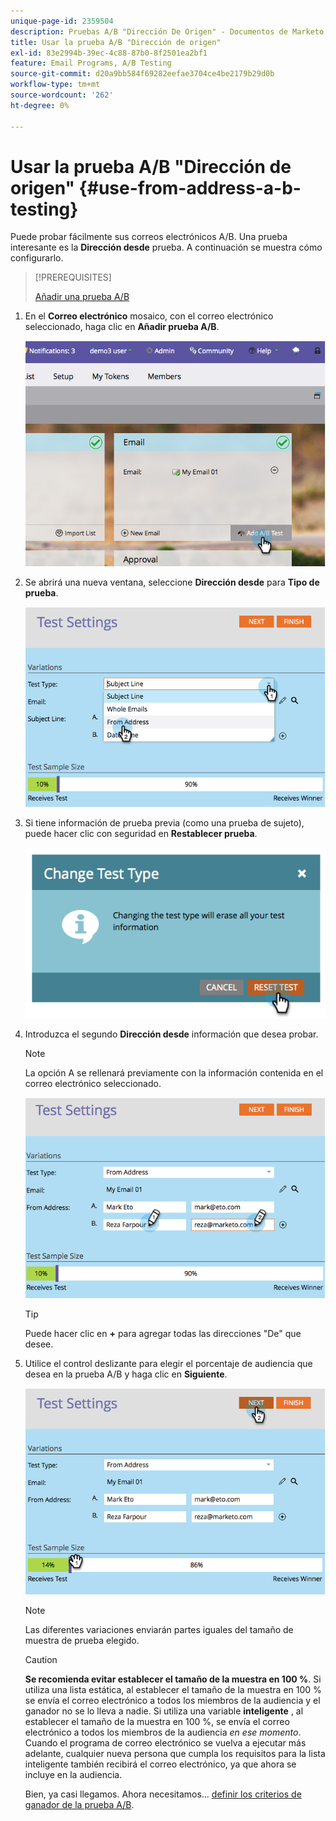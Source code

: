 ```yaml
---
unique-page-id: 2359504
description: Pruebas A/B "Dirección De Origen" - Documentos de Marketo - Documentación del producto
title: Usar la prueba A/B "Dirección de origen"
exl-id: 83e2994b-39ec-4c88-87b0-8f2501ea2bf1
feature: Email Programs, A/B Testing
source-git-commit: d20a9bb584f69282eefae3704ce4be2179b29d0b
workflow-type: tm+mt
source-wordcount: '262'
ht-degree: 0%

---
```


# Usar la prueba A/B &quot;Dirección de origen&quot; {#use-from-address-a-b-testing}

Puede probar fácilmente sus correos electrónicos A/B. Una prueba interesante es la **Dirección desde** prueba. A continuación se muestra cómo configurarlo.

>[!PREREQUISITES]
>
>[Añadir una prueba A/B](/help/marketo/product-docs/email-marketing/email-programs/email-program-actions/email-test-a-b-test/add-an-a-b-test.md)

1. En el **Correo electrónico** mosaico, con el correo electrónico seleccionado, haga clic en **Añadir prueba A/B**.

   ![](assets/image2014-9-12-15-3a32-3a8.png)

1. Se abrirá una nueva ventana, seleccione **Dirección desde** para **Tipo de prueba**.

   ![](assets/image2014-9-12-15-3a32-3a22.png)

1. Si tiene información de prueba previa (como una prueba de sujeto), puede hacer clic con seguridad en **Restablecer prueba**.

   ![](assets/image2014-9-12-15-3a32-3a28.png)

1. Introduzca el segundo **Dirección desde** información que desea probar.

   >[!NOTE]
   >
   >La opción A se rellenará previamente con la información contenida en el correo electrónico seleccionado.

   ![](assets/image2014-9-12-15-3a32-3a34.png)

   >[!TIP]
   >
   >Puede hacer clic en **+** para agregar todas las direcciones &quot;De&quot; que desee.

1. Utilice el control deslizante para elegir el porcentaje de audiencia que desea en la prueba A/B y haga clic en **Siguiente**.

   ![](assets/image2014-9-12-15-3a33-3a41.png)

   >[!NOTE]
   >
   >Las diferentes variaciones enviarán partes iguales del tamaño de muestra de prueba elegido.

   >[!CAUTION]
   >
   >**Se recomienda evitar establecer el tamaño de la muestra en 100 %**. Si utiliza una lista estática, al establecer el tamaño de la muestra en 100 % se envía el correo electrónico a todos los miembros de la audiencia y el ganador no se lo lleva a nadie. Si utiliza una variable **inteligente** , al establecer el tamaño de la muestra en 100 %, se envía el correo electrónico a todos los miembros de la audiencia _en ese momento_. Cuando el programa de correo electrónico se vuelva a ejecutar más adelante, cualquier nueva persona que cumpla los requisitos para la lista inteligente también recibirá el correo electrónico, ya que ahora se incluye en la audiencia.

   Bien, ya casi llegamos. Ahora necesitamos... [definir los criterios de ganador de la prueba A/B](/help/marketo/product-docs/email-marketing/email-programs/email-program-actions/email-test-a-b-test/define-the-a-b-test-winner-criteria.md).
